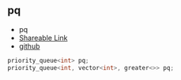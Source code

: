 
## pq

- pq
- [Shareable Link](https://thesobersobber.github.io/CP-Snippets/pq)
- [github](https://github.com/theSoberSobber/CP-Snippets/blob/main/snippets.json#L988)

```cpp
priority_queue<int> pq;
priority_queue<int, vector<int>, greater<>> pq;
```
